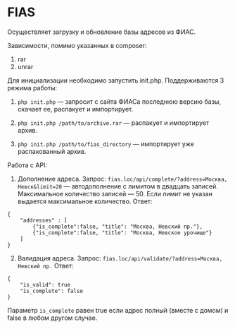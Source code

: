 FIAS
================

Осуществляет загрузку и обновление базы адресов из ФИАС.

Зависимости, помимо указанных в composer:
1. rar
2. unrar


Для инициализации необходимо запустить init.php. Поддерживаются 3 режима работы:

1. ```php init.php``` — запросит с сайта ФИАСа последнюю версию базы, скачает ее, распакует и импортирует.

2. ```php init.php /path/to/archive.rar``` — распакует и импортирует архив.

3. ```php init.php /path/to/fias_directory``` — импортирует уже распакованный архив.

Работа с API:
1. Дополнение адреса.
Запрос:
```fias.loc/api/complete/?address=Москва, Невск&limit=20``` — автодополнение с лимитом в двадцать записей.
Максимальное количество записей — 50. Если лимит не указан выдается максимальное количество.
Ответ:
```
{
    "addresses" : [
        {"is_complete":false, "title": "Москва, Невский пр."},
        {"is_complete":false, "title": "Москва, Невское урочище"}
    ]
}
```

2. Валидация адреса.
Запрос:
```fias.loc/api/validate/?address=Москва, Невский пр.```
Ответ:
```
{
    "is_valid": true
    "is_complete": false
}
```
Параметр ```is_complete``` равен true если адрес полный (вместе с домом) и false в любом другом случае.
